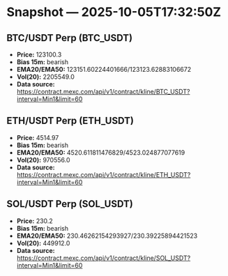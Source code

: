 # Snapshot — 2025-10-05T17:32:50Z

## BTC/USDT Perp (BTC_USDT)
- **Price:** 123100.3
- **Bias 15m:** bearish
- **EMA20/EMA50:** 123151.60224401666/123123.62883106672
- **Vol(20):** 2205549.0
- **Data source:** https://contract.mexc.com/api/v1/contract/kline/BTC_USDT?interval=Min1&limit=60

## ETH/USDT Perp (ETH_USDT)
- **Price:** 4514.97
- **Bias 15m:** bearish
- **EMA20/EMA50:** 4520.611811476829/4523.024877077619
- **Vol(20):** 970556.0
- **Data source:** https://contract.mexc.com/api/v1/contract/kline/ETH_USDT?interval=Min1&limit=60

## SOL/USDT Perp (SOL_USDT)
- **Price:** 230.2
- **Bias 15m:** bearish
- **EMA20/EMA50:** 230.46262154293927/230.39225894421523
- **Vol(20):** 449912.0
- **Data source:** https://contract.mexc.com/api/v1/contract/kline/SOL_USDT?interval=Min1&limit=60
